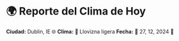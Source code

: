 # 🌍 Reporte del Clima de Hoy

**Ciudad:** Dublin, IE 🌐
**Clima:** 🌈 Llovizna ligera
**Fecha:** 📅 27, 12, 2024 🚀
